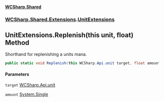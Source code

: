 #### [WCSharp\.Shared](README.md 'README')
### [WCSharp\.Shared\.Extensions](WCSharp.Shared.Extensions.md 'WCSharp\.Shared\.Extensions').[UnitExtensions](WCSharp.Shared.Extensions.UnitExtensions.md 'WCSharp\.Shared\.Extensions\.UnitExtensions')

## UnitExtensions\.Replenish\(this unit, float\) Method

Shorthand for replenishing a units mana\.

```csharp
public static void Replenish(this WCSharp.Api.unit target, float amount);
```
#### Parameters

<a name='WCSharp.Shared.Extensions.UnitExtensions.Replenish(thisWCSharp.Api.unit,float).target'></a>

`target` [WCSharp\.Api\.unit](https://learn.microsoft.com/en-us/dotnet/api/wcsharp.api.unit 'WCSharp\.Api\.unit')

<a name='WCSharp.Shared.Extensions.UnitExtensions.Replenish(thisWCSharp.Api.unit,float).amount'></a>

`amount` [System\.Single](https://learn.microsoft.com/en-us/dotnet/api/system.single 'System\.Single')